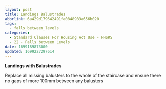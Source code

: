 ```yaml
---
layout: post
title: Landings Balustrades
abbrlink: 6a429d179642491fa0848983a656b020
tags:
  - falls_between_levels
categories:
  - Standard Clauses For Housing Act Use - HHSRS
  - 22 - Falls between Levels
date: 1699189873000
updated: 1699227297614
---
```


**Landings with Balustrades**

Replace all missing balusters to the whole of the staircase and ensure there no gaps of more 100mm between any balusters
